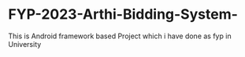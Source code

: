 # FYP-2023-Arthi-Bidding-System-
This is Android framework based Project which i have done as fyp in University
